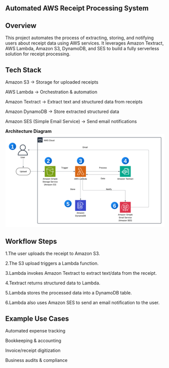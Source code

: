 ## **Automated AWS Receipt Processing System**

## **Overview**
This project automates the process of extracting, storing, and notifying users about receipt data using AWS services. It leverages Amazon Textract, AWS Lambda, Amazon S3, DynamoDB, and SES to build a fully serverless solution for receipt processing.

## **Tech Stack**
Amazon S3 → Storage for uploaded receipts

AWS Lambda → Orchestration & automation

Amazon Textract → Extract text and structured data from receipts

Amazon DynamoDB → Store extracted structured data

Amazon SES (Simple Email Service) → Send email notifications


**Architecture Diagram**
![alt text](<Blank diagram (1).png>)

## **Workflow Steps**
1.The user uploads the receipt to Amazon S3.

2.The S3 upload triggers a Lambda function.

3.Lambda invokes Amazon Textract to extract text/data from the receipt.

4.Textract returns structured data to Lambda.

5.Lambda stores the processed data into a DynamoDB table.

6.Lambda also uses Amazon SES to send an email notification to the user.

## **Example Use Cases**
Automated expense tracking

Bookkeeping & accounting

Invoice/receipt digitization

Business audits & compliance
